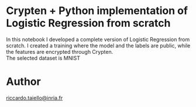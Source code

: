# Crypten + Python implementation of Logistic Regression from scratch
In this notebook I developed a complete version of Logistic Regression from scratch. I created a training where the model and the labels are public, while the features are encrypted through Crypten. <br>
The selected dataset is MNIST
# Author
riccardo.taiello@inria.fr
